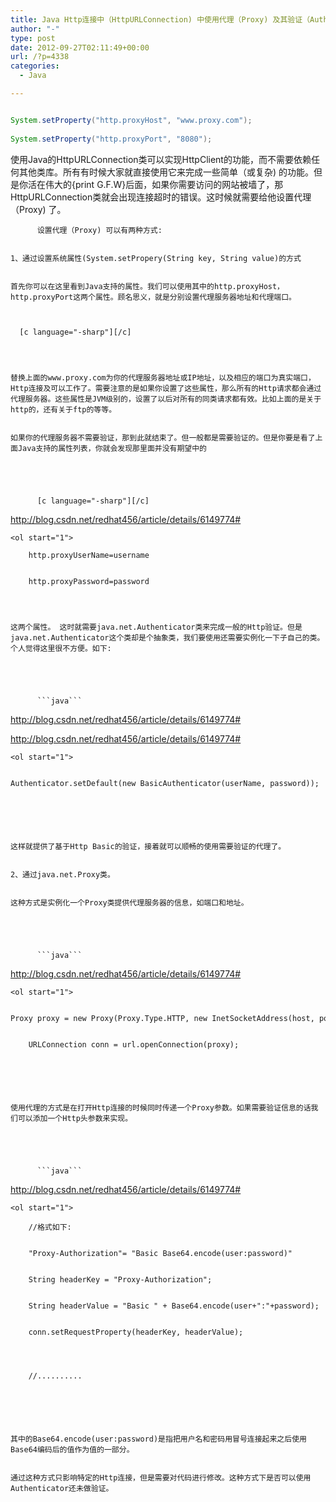 ```yaml
---
title: Java Http连接中（HttpURLConnection) 中使用代理（Proxy) 及其验证（Authentication) 
author: "-"
type: post
date: 2012-09-27T02:11:49+00:00
url: /?p=4338
categories:
  - Java

---
```

```java

System.setProperty("http.proxyHost", "www.proxy.com");
  
System.setProperty("http.proxyPort", "8080");

```

使用Java的HttpURLConnection类可以实现HttpClient的功能，而不需要依赖任何其他类库。所有有时候大家就直接使用它来完成一些简单（或复杂) 的功能。但是你活在伟大的{print G.F.W}后面，如果你需要访问的网站被墙了，那HttpURLConnection类就会出现连接超时的错误。这时候就需要给他设置代理（Proxy) 了。


  
          设置代理（Proxy) 可以有两种方式: 
  
  
    1、通过设置系统属性(System.setPropery(String key, String value)的方式
  
  
    首先你可以在这里看到Java支持的属性。我们可以使用其中的http.proxyHost，http.proxyPort这两个属性。顾名思义，就是分别设置代理服务器地址和代理端口。
  
  
    
      [c language="-sharp"][/c]
  
  
  
  
    替换上面的www.proxy.com为你的代理服务器地址或IP地址，以及相应的端口为真实端口，Http连接及可以工作了。需要注意的是如果你设置了这些属性，那么所有的Http请求都会通过代理服务器。这些属性是JVM级别的，设置了以后对所有的同类请求都有效。比如上面的是关于http的，还有关于ftp的等等。
  
  
    如果你的代理服务器不需要验证，那到此就结束了。但一般都是需要验证的。但是你要是看了上面Java支持的属性列表，你就会发现那里面并没有期望中的
  
  
    
      
        
          [c language="-sharp"][/c]
        
        
        
http://blog.csdn.net/redhat456/article/details/6149774#
        
        
        
        
      
    
    
    <ol start="1">
      
        http.proxyUserName=username
      
      
        http.proxyPassword=password
      
    
  
  
    这两个属性。 这时就需要java.net.Authenticator类来完成一般的Http验证。但是java.net.Authenticator这个类却是个抽象类，我们要使用还需要实例化一下子自己的类。个人觉得这里很不方便。如下: 
  
  
    
      
        
          ```java```
        
        
        
http://blog.csdn.net/redhat456/article/details/6149774#
        
        
        
        
      
    
  
        
        
http://blog.csdn.net/redhat456/article/details/6149774#
        
        
        
        
      
    
    
    <ol start="1">
      
        Authenticator.setDefault(new BasicAuthenticator(userName, password));
      
    
  
  
  
  
    这样就提供了基于Http Basic的验证，接着就可以顺畅的使用需要验证的代理了。
  
  
    2、通过java.net.Proxy类。
  
  
    这种方式是实例化一个Proxy类提供代理服务器的信息，如端口和地址。
  
  
    
      
        
          ```java```
        
        
        
http://blog.csdn.net/redhat456/article/details/6149774#
        
        
        
        
      
    
    
    <ol start="1">
      
        Proxy proxy = new Proxy(Proxy.Type.HTTP, new InetSocketAddress(host, port));
      
      
        URLConnection conn = url.openConnection(proxy);
      
    
  
  
  
  
    使用代理的方式是在打开Http连接的时候同时传递一个Proxy参数。如果需要验证信息的话我们可以添加一个Http头参数来实现。
  
  
    
      
        
          ```java```
        
        
        
http://blog.csdn.net/redhat456/article/details/6149774#
        
        
        
        
      
    
    
    <ol start="1">
      
        //格式如下: 
      
      
        "Proxy-Authorization"= "Basic Base64.encode(user:password)"
      
      
        String headerKey = "Proxy-Authorization";
      
      
        String headerValue = "Basic " + Base64.encode(user+":"+password);
      
      
        conn.setRequestProperty(headerKey, headerValue);
      
      
      
      
        //..........
      
    
  
  
  
  
    其中的Base64.encode(user:password)是指把用户名和密码用冒号连接起来之后使用Base64编码后的值作为值的一部分。
  
  
    通过这种方式只影响特定的Http连接，但是需要对代码进行修改。这种方式下是否可以使用Authenticator还未做验证。
  
